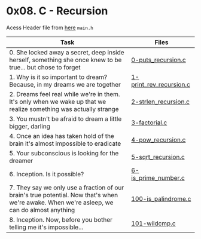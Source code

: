 # 0x08. C - Recursion

Acess Header file from [here](./main.h) `main.h`

|Task|Files|
|----|-----|
|0. She locked away a secret, deep inside herself, something she once knew to be true... but chose to forget|[0-puts_recursion.c](./0-puts_recursion.c)|
|1. Why is it so important to dream? Because, in my dreams we are together|[1-print_rev_recursion.c](./1-print_rev_recursion.c)|
|2. Dreams feel real while we're in them. It's only when we wake up that we realize something was actually strange|[2-strlen_recursion.c](./2-strlen_recursion.c)|
|3. You mustn't be afraid to dream a little bigger, darling|[3-factorial.c](./3-factorial.c)|
|4. Once an idea has taken hold of the brain it's almost impossible to eradicate|[4-pow_recursion.c](./4-pow_recursion.c)|
|5. Your subconscious is looking for the dreamer|[5-sqrt_recursion.c](./5-sqrt_recursion.c)|
|6. Inception. Is it possible?|[6-is_prime_number.c](./6-is_prime_number.c)|
|7. They say we only use a fraction of our brain's true potential. Now that's when we're awake. When we're asleep, we can do almost anything|[100-is_palindrome.c](./100-is_palindrome.c)|
|8. Inception. Now, before you bother telling me it's impossible...|[101-wildcmp.c](./101-wildcmp.c)|

